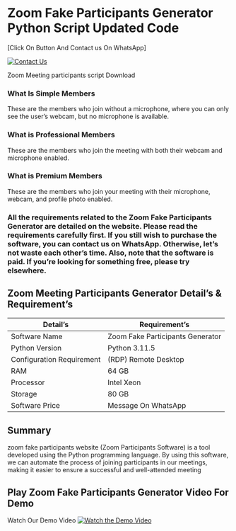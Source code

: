 <h1>Zoom Fake Participants Generator Python Script Updated Code</h1>
[Click On Button And Contact us On WhatsApp]

[![Contact Us](https://img.shields.io/badge/Contact-Us-blue?style=for-the-badge)](https://wa.me/YOUR_PHONE_NUMBER)

Zoom Meeting participants script Download


### What Is Simple Members
These are the members who join without a microphone, where you can only see the user’s webcam, but no microphone is available.

### What is Professional Members
These are the members who join the meeting with both their webcam and microphone enabled.

### What is Premium Members
These are the members who join your meeting with their microphone, webcam, and profile photo enabled.

### All the requirements related to the Zoom Fake Participants Generator are detailed on the website. Please read the requirements carefully first. If you still wish to purchase the software, you can contact us on WhatsApp. Otherwise, let’s not waste each other’s time. Also, note that the software is paid. If you’re looking for something free, please try elsewhere.</span>

## Zoom Meeting Participants Generator Detail’s & Requirement’s

| Detail’s                    | Requirement’s            |
|-----------------------------|--------------------------|
| Software Name               | Zoom Fake Participants Generator |
| Python Version              | Python 3.11.5           |
| Configuration Requirement    | (RDP) Remote Desktop     |
| RAM                         | 64 GB                    |
| Processor                   | Intel Xeon               |
| Storage                     | 80 GB                    |
| Software Price              | Message On WhatsApp      |

## Summary
zoom fake participants website (Zoom Participants Software) is a tool developed using the Python programming language. By using this software, we can automate the process of joining participants in our meetings, making it easier to ensure a successful and well-attended meeting

## Play Zoom Fake Participants Generator Video For Demo
Watch Our Demo Video
[![Watch the Demo Video](link_to_your_thumbnail_image)]([https://www.youtube.com/watch?v=your_video_id](https://www.youtube.com/watch?v=WFNjIAlkSPI))
